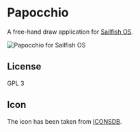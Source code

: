 # Papocchio

A free-hand draw application for [Sailfish OS](https://sailfishos.org).

![Papocchio for Sailfish OS](https://raw.githubusercontent.com/ilpianista/Papocchio/master/screenshots/papocchio.jpg)

## License
GPL 3

## Icon

The icon has been taken from [ICONSDB](http://www.iconsdb.com/royal-blue-icons/edit-5-icon.html).
